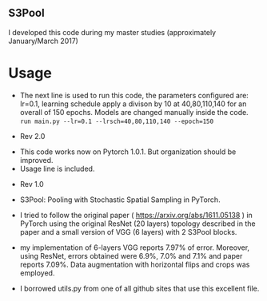 ## S3Pool
I developed this code during my master studies (approximately January/March 2017)

# Usage
* The next line is used to run this code, the parameters configured are: lr=0.1, learning schedule apply a divison by 10 at 40,80,110,140 for an overall of 150 epochs. Models are changed manually inside the code.
```run main.py --lr=0.1 --lrsch=40,80,110,140 --epoch=150```




- Rev 2.0

* This code works now on Pytorch 1.0.1. But organization should be improved.
* Usage line is included.


- Rev 1.0

* S3Pool: Pooling with Stochastic Spatial Sampling in PyTorch.


* I tried to follow the original paper ( https://arxiv.org/abs/1611.05138 ) in PyTorch using the original ResNet (20 layers) topology described in the paper and a small version of VGG (6 layers) with 2 S3Pool blocks.

* my implementation of 6-layers VGG reports 7.97% of error. Moreover, using ResNet, errors obtained were 6.9%, 7.0% and 7.1% and paper reports 7.09%. Data augmentation with horizontal flips and crops was employed.

* I borrowed utils.py from one of all github sites that use this excellent file.
